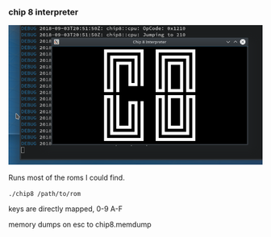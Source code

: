 ### chip 8 interpreter
![screenshot](https://github.com/IsSuEat/chip8-interpreter/raw/master/screenshot.png)

Runs most of the roms I could find.

`./chip8 /path/to/rom`

keys are directly mapped, 0-9 A-F 

memory dumps on esc to chip8.memdump
